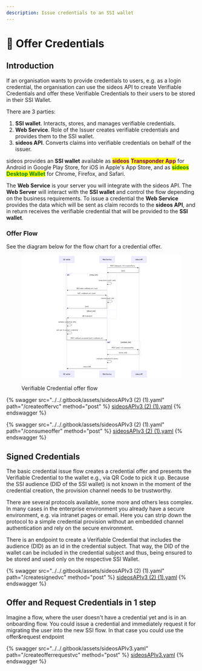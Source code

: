 ```yaml
---
description: Issue credentials to an SSI wallet
---
```


# 📄 Offer Credentials

## Introduction

If an organisation wants to provide credentials to users, e.g. as a login credential, the organisation can use the sideos API to create Verifiable Credentials and offer these Verifiable Credentials to their users to be stored in their SSI Wallet.&#x20;

There are 3 parties:&#x20;

1. **SSI wallet**. Interacts, stores, and manages verifiable credentials.
2. **Web Service**. Role of the Issuer creates verifiable credentials and provides them to the SSI wallet.
3. **sideos API**. Converts claims into verifiable credentials on behalf of the issuer.

sideos provides an **SSI wallet** available as <mark style="color:purple;">**sideos**</mark> <mark style="color:purple;">**Transponder App**</mark> for Android in Google Play Store, for iOS in Apple's App Store, and as <mark style="color:green;">**sideos Desktop Wallet**</mark> for Chrome, Firefox, and Safari.&#x20;

The **Web Service** is your server you will integrate with the sideos API. The **Web Server** will interact with the **SSI wallet** and control the flow depending on the business requirements. To issue a credential the **Web Service** provides the data which will be sent as claim records to the **sideos API**, and in return receives the verifiable credential that will be provided to the **SSI wallet**. &#x20;

### Offer Flow

See the diagram below for the flow chart for a credential offer.&#x20;

<figure><img src="../../.gitbook/assets/sideos API Offer Flow.png" alt=""><figcaption><p>Verifiable Credential offer flow</p></figcaption></figure>

{% swagger src="../../.gitbook/assets/sideosAPIv3 (2) (1).yaml" path="/createoffervc" method="post" %}
[sideosAPIv3 (2) (1).yaml](<../../.gitbook/assets/sideosAPIv3 (2) (1).yaml>)
{% endswagger %}

{% swagger src="../../.gitbook/assets/sideosAPIv3 (2) (1).yaml" path="/consumeoffer" method="post" %}
[sideosAPIv3 (2) (1).yaml](<../../.gitbook/assets/sideosAPIv3 (2) (1).yaml>)
{% endswagger %}

## Signed Credentials

The basic credential issue flow creates a credential offer and presents the Verifiable Credential to the wallet e.g., via QR Code  to pick it up. Because the SSI audience (DID of the SSI wallet) is not known in the moment of the credential creation, the provision channel needs to be trustworthy.&#x20;

There are several protocols available, some more and others less complex. In many cases in the enterprise environment you already have a secure environment, e.g. via intranet pages or email. Here you can strip down the protocol to a simple credential provision without an embedded channel authentication and rely on the secure environment.&#x20;

There is an endpoint to create a Verifiable Credential that includes the audience (DID) as an id in the credential subject. That way, the DID of the wallet can be included in the credential subject and thus, being ensured to be stored and used only on the respective SSI Wallet.&#x20;

{% swagger src="../../.gitbook/assets/sideosAPIv3 (2) (1).yaml" path="/createsignedvc" method="post" %}
[sideosAPIv3 (2) (1).yaml](<../../.gitbook/assets/sideosAPIv3 (2) (1).yaml>)
{% endswagger %}

## Offer and Request Credentials in 1 step

Imagine a flow, where the user doesn't have a credential yet and is in an onboarding flow. You could issue a credential and immediately request it for migrating the user into the new SSI flow. In that case you could use the offer\&request endpoint

{% swagger src="../../.gitbook/assets/sideosAPIv3.yaml" path="/createofferrequestvc" method="post" %}
[sideosAPIv3.yaml](../../.gitbook/assets/sideosAPIv3.yaml)
{% endswagger %}
